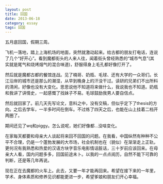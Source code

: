 ```yaml
---
layout: post
title: 回国
date: 2013-06-18
category: essay
tags: 回国
---
```


五月底回国，假期三周。

飞机一落地，踏上上海机场的地面，突然就激动起来。给古都的朋友打电话，连说了几个“好开心”。看到魔都街头的人来人往，闻着街头曾经熟悉的“城市气息”(其实就是尾气和烧烤烟气的混合味道)，舒服得身上毛孔都好像打开了。

然后就是魔都古都的餐馆连战。见了楠哥、奶瓶、毛球、还有大学的一众哥们。长江沿岸的城市还是那么的潮湿，从早到晚身上的汗没干过。读研的兄弟们不出所料的清闲，好像也没有大变化。思思说他不知道将来做什么，我说我也不知道。奶瓶和我讲了讲情史，一起感慨了找妹子不易。毛球鼓励我男人要自信点。

然后就回家了。前几天先写论文，意料之中，没有交稿，但似乎定下了thesis的方向。之后去学车，一半多时间在倒车。不过练了四天之后，也能在山上挂着二档开两圈了。

期间还见了wq和piggy。怎么说呢，她们好像都…没啥变化。

在家每天都要和母亲大人谈起将来回不回国的问题。在我看，中国纵然有种种不公平不合理，仍是一个蓬勃发展的大市场，社会机制也在（貌似）在渐渐走上正轨，更何况有我熟悉和热爱的汉语方块字音乐电影情话脏话，三十岁前应该回来。在母亲大人看，国内问题多多，回国前途未卜。以我的一点点阅历，自然不能下可靠的判断，还是等几年再说。

现在正在去魔都的火车上。此去，又要一年才能再回来。希望在接下来的一年里，学术、身体素质和修养见识都能更进一步，希望爹娘和朋友们开心幸福。